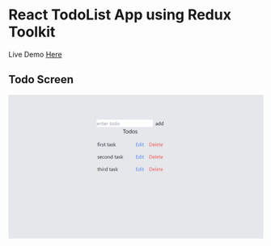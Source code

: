 # React TodoList App using Redux Toolkit

Live Demo
<a href="https://todo-list-redux-ese2.onrender.com" target="_blank">Here</a>


## Todo Screen
![Alt text](https://github.com/sufiyanpatel27/redux_toolkit/blob/master/demo.png)

